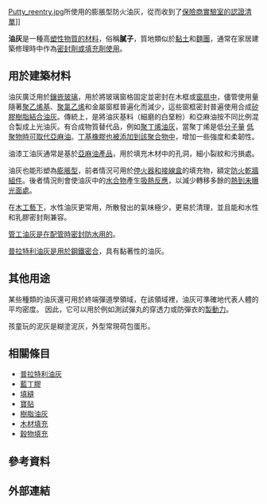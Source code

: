 [Putty_reentry.jpg](https://zh.wikipedia.org/wiki/File:Putty_reentry.jpg "fig:Putty_reentry.jpg")所使用的膨脹型防火油灰，從而收到了[保險商實驗室的](https://zh.wikipedia.org/wiki/保險商實驗室 "wikilink")[認證清單](https://zh.wikipedia.org/wiki/認證清單 "wikilink")\]\]

**油灰**是一種高[塑性物質的材料](https://zh.wikipedia.org/wiki/塑性 "wikilink")，俗稱**膩子**，質地類似於[黏土](../Page/黏土.md "wikilink")和[麵團](https://zh.wikipedia.org/wiki/麵團 "wikilink")，通常在家居建築修理時中作為[密封劑或](https://zh.wikipedia.org/wiki/密封劑 "wikilink")[填充劑使用](https://zh.wikipedia.org/wiki/填充劑 "wikilink")。

## 用於建築材料

油灰廣泛用於[鑲嵌玻璃](https://zh.wikipedia.org/wiki/鑲嵌玻璃 "wikilink")，用於將玻璃窗格固定並密封在木框或[窗扇中](https://zh.wikipedia.org/wiki/窗扇 "wikilink")，儘管使用量隨著[聚乙烯基](https://zh.wikipedia.org/wiki/聚乙烯基 "wikilink")、[聚氯乙烯](../Page/聚氯乙烯.md "wikilink")和金屬窗框普遍化而減少，這些窗框密封普遍使用合成[矽膠](https://zh.wikipedia.org/wiki/矽膠 "wikilink")[樹脂結合油灰](https://zh.wikipedia.org/wiki/樹脂 "wikilink")。傳統上，是將油灰基料（細磨的白堊粉）和亞麻油按不同比例混合製成上光油灰。有合成物質替代品，例如[聚丁烯油灰](https://zh.wikipedia.org/wiki/聚丁烯 "wikilink")，當聚丁烯是低[分子量](../Page/分子量.md "wikilink") [低聚物時可取代](https://zh.wikipedia.org/wiki/低聚物 "wikilink")[亞麻油](https://zh.wikipedia.org/wiki/亞麻油 "wikilink")。[丁基橡膠也被添加到該聚合物中](https://zh.wikipedia.org/wiki/丁基橡膠 "wikilink")，增加一些強度和柔韌性。

油漆工油灰通常是基於[亞麻油產品](https://zh.wikipedia.org/wiki/亞麻油 "wikilink")，用於填充木材中的孔洞，細小裂紋和污損處。

油灰也能形塑為[膨脹型](https://zh.wikipedia.org/wiki/膨脹型 "wikilink")，前者情況可用於[停火器和](https://zh.wikipedia.org/wiki/停火器 "wikilink")[接線盒](../Page/接線盒.md "wikilink")的填充物，額定[防火](https://zh.wikipedia.org/wiki/防火 "wikilink")[乾牆組件](https://zh.wikipedia.org/wiki/乾牆 "wikilink")。後者情況則會使油灰中的[水合物](../Page/水合物.md "wikilink")產生[吸熱反應](https://zh.wikipedia.org/wiki/吸熱 "wikilink")，以減少轉移多餘的[熱到未曝光面處](https://zh.wikipedia.org/wiki/熱 "wikilink")。

在[木工藝下](https://zh.wikipedia.org/wiki/木工藝 "wikilink")，水性油灰更常用，所散發出的氣味極少，更易於清理，並且能和水性和乳膠密封劑兼容。

[管工油灰是在配管時密封防水用的](https://zh.wikipedia.org/wiki/管工油灰 "wikilink")。

[普拉特利油灰是用於鋼鐵密合](https://zh.wikipedia.org/wiki/普拉特利油灰 "wikilink")，具有黏著性的油灰。

## 其他用途

某些種類的油灰還可用於終端彈道學領域，在該領域裡，油灰可準確地代表人體的平均密度。 因此，它可以用於例如測試彈丸的穿透力或防彈衣的[製動力](https://zh.wikipedia.org/wiki/製動力 "wikilink")。

孩童玩的泥灰是糊塗泥灰，外型常現荷包蛋形。

## 相關條目

  - [普拉特利油灰](https://zh.wikipedia.org/wiki/普拉特利油灰 "wikilink")
  - [藍丁膠](https://zh.wikipedia.org/wiki/藍丁膠 "wikilink")
  - [填縫](https://zh.wikipedia.org/wiki/填縫 "wikilink")
  - [寶貼](https://zh.wikipedia.org/wiki/寶貼 "wikilink")
  - [樹脂油灰](https://zh.wikipedia.org/wiki/樹脂油灰 "wikilink")
  - [木材填充](https://zh.wikipedia.org/wiki/木材填充 "wikilink")
  - [穀物填充](https://zh.wikipedia.org/wiki/穀物填充 "wikilink")

## 參考資料

## 外部連結